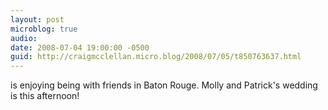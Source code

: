 ```yaml
---
layout: post
microblog: true
audio: 
date: 2008-07-04 19:00:00 -0500
guid: http://craigmcclellan.micro.blog/2008/07/05/t850763637.html
---
```

is enjoying being with friends in Baton Rouge.  Molly and Patrick's wedding is this afternoon!
